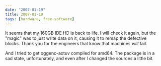 ```yaml
---
date: "2007-01-19"
title: 2007-01-19
tags: [hardware, free-software]
---
```

It seems that my 160GB IDE HD is back to life. I will check it
again, but the "magic" was to just write data on it, causing it to
remap the defective blocks. Thank you for the engineers that know
that machines *will* fail.

And I tried to get oggenc-aotuv compiled for amd64. The package is
in a sad state, unfortunately, and even after I changed the sources
a little bit.


